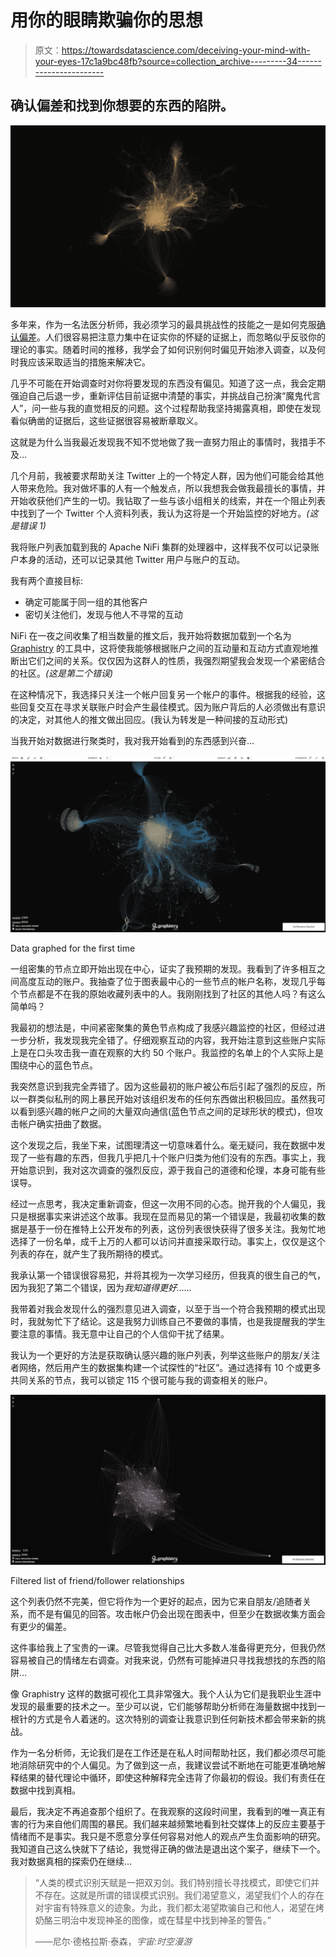 # 用你的眼睛欺骗你的思想

> 原文：<https://towardsdatascience.com/deceiving-your-mind-with-your-eyes-17c1a9bc48fb?source=collection_archive---------34----------------------->

## 确认偏差和找到你想要的东西的陷阱。

![](img/11e40722735b15045dc550bfb11ea15b.png)

多年来，作为一名法医分析师，我必须学习的最具挑战性的技能之一是如何克服[确认偏差](https://www.britannica.com/science/confirmation-bias)。人们很容易把注意力集中在证实你的怀疑的证据上，而忽略似乎反驳你的理论的事实。随着时间的推移，我学会了如何识别何时偏见开始渗入调查，以及何时我应该采取适当的措施来解决它。

几乎不可能在开始调查时对你将要发现的东西没有偏见。知道了这一点，我会定期强迫自己后退一步，重新评估目前证据中清楚的事实，并挑战自己扮演“魔鬼代言人”，问一些与我的直觉相反的问题。这个过程帮助我坚持揭露真相，即使在发现看似确凿的证据后，这些证据很容易被断章取义。

这就是为什么当我最近发现我不知不觉地做了我一直努力阻止的事情时，我措手不及…

几个月前，我被要求帮助关注 Twitter 上的一个特定人群，因为他们可能会给其他人带来危险。我对做坏事的人有一个触发点，所以我想我会做我最擅长的事情，并开始收获他们产生的一切。我钻取了一些与该小组相关的线索，并在一个阻止列表中找到了一个 Twitter 个人资料列表，我认为这将是一个开始监控的好地方。*(这是错误 1)*

我将账户列表加载到我的 Apache NiFi 集群的处理器中，这样我不仅可以记录账户本身的活动，还可以记录其他 Twitter 用户与账户的互动。

我有两个直接目标:

*   确定可能属于同一组的其他客户
*   密切关注他们，发现与他人不寻常的互动

NiFi 在一夜之间收集了相当数量的推文后，我开始将数据加载到一个名为 [Graphistry](https://www.graphistry.com/) 的工具中，这将使我能够根据账户之间的互动量和互动方式直观地推断出它们之间的关系。仅仅因为这群人的性质，我强烈期望我会发现一个紧密结合的社区。*(这是第二个错误)*

在这种情况下，我选择只关注一个帐户回复另一个帐户的事件。根据我的经验，这些回复交互在寻求关联账户时会产生最佳模式。因为账户背后的人必须做出有意识的决定，对其他人的推文做出回应。(我认为转发是一种间接的互动形式)

当我开始对数据进行聚类时，我对我开始看到的东西感到兴奋…

![](img/0b0f5cc3252d6743c554e7ee65e06d8e.png)

Data graphed for the first time

一组密集的节点立即开始出现在中心，证实了我预期的发现。我看到了许多相互之间高度互动的账户。我抽查了位于图表最中心的一些节点的帐户名称，发现几乎每个节点都是不在我的原始收藏列表中的人。我刚刚找到了社区的其他人吗？有这么简单吗？

我最初的想法是，中间紧密聚集的黄色节点构成了我感兴趣监控的社区，但经过进一步分析，我发现我完全错了。仔细观察互动的内容，我开始注意到这些账户实际上是在口头攻击我一直在观察的大约 50 个账户。我监控的名单上的个人实际上是围绕中心的蓝色节点。

我突然意识到我完全弄错了。因为这些最初的账户被公布后引起了强烈的反应，所以一群类似私刑的网上暴民开始对该组织发布的任何东西做出积极回应。虽然我可以看到感兴趣的帐户之间的大量双向通信(蓝色节点之间的足球形状的模式)，但攻击帐户确实扭曲了数据。

这个发现之后，我坐下来，试图理清这一切意味着什么。毫无疑问，我在数据中发现了一些有趣的东西，但我几乎把几十个账户归类为他们没有的东西。事实上，我开始意识到，我对这次调查的强烈反应，源于我自己的道德和伦理，本身可能有些误导。

经过一点思考，我决定重新调查，但这一次用不同的心态。抛开我的个人偏见，我只是根据事实来讲述这个故事。我现在显而易见的第一个错误是，我最初收集的数据是基于一份在推特上公开发布的列表，这份列表很快获得了很多关注。我匆忙地选择了一份名单，成千上万的人都可以访问并直接采取行动。事实上，仅仅是这个列表的存在，就产生了我所期待的模式。

我承认第一个错误很容易犯，并将其视为一次学习经历，但我真的很生自己的气，因为我犯了第二个错误，因为*我知道得更好……*

我带着对我会发现什么的强烈意见进入调查，以至于当一个符合我预期的模式出现时，我就匆忙下了结论。这是我努力训练自己不要做的事情，也是我提醒我的学生要注意的事情。我无意中让自己的个人信仰干扰了结果。

我认为一个更好的方法是获取确认感兴趣的账户列表，列举这些账户的朋友/关注者网络，然后用产生的数据集构建一个试探性的“社区”。通过选择有 10 个或更多共同关系的节点，我可以锁定 115 个很可能与我的调查相关的账户。

![](img/8c3fa65c19014a41d6ad63215eb66db0.png)

Filtered list of friend/follower relationships

这个列表仍然不完美，但它将作为一个更好的起点，因为它来自朋友/追随者关系，而不是有偏见的回答。攻击帐户仍会出现在图表中，但至少在数据收集方面会有更少的偏差。

这件事给我上了宝贵的一课。尽管我觉得自己比大多数人准备得更充分，但我仍然容易被自己的情绪左右调查。对我来说，仍然有可能掉进只寻找我想找的东西的陷阱…

像 Graphistry 这样的数据可视化工具非常强大。我个人认为它们是我职业生涯中发现的最重要的技术之一。至少可以说，它们能够帮助分析师在海量数据中找到一根针的方式是令人着迷的。这次特别的调查让我意识到任何新技术都会带来新的挑战。

作为一名分析师，无论我们是在工作还是在私人时间帮助社区，我们都必须尽可能地消除研究中的个人偏见。为了做到这一点，我建议尝试不断地在可能更准确地解释结果的替代理论中循环，即使这种解释完全违背了你最初的假设。我们有责任在数据中找到真相。

最后，我决定不再追查那个组织了。在我观察的这段时间里，我看到的唯一真正有害的行为来自他们周围的暴民。我们越来越频繁地看到社交媒体上的反应主要基于情绪而不是事实。我只是不愿意分享任何容易对他人的观点产生负面影响的研究。我知道自己这么快就下了结论，我觉得正确的做法是退出这个案子，继续下一个。我对数据真相的探索仍在继续…

> “人类的模式识别天赋是一把双刃剑。我们特别擅长寻找模式，即使它们并不存在。这就是所谓的错误模式识别。我们渴望意义，渴望我们个人的存在对宇宙有特殊意义的迹象。为此，我们都太渴望欺骗自己和他人，渴望在烤奶酪三明治中发现神圣的图像，或在彗星中找到神圣的警告。”
> 
> ——尼尔·德格拉斯·泰森，*宇宙:时空漫游*